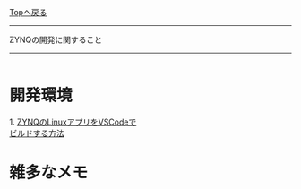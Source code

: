 <style>
.column-left{
  float: left;
  width: 47.5%;
  text-align: left;
}
.column-right{
  float: right;
  width: 47.5%;
  text-align: left;
}
.column-one{
  float: left;
  width: 100%;
  text-align: left;
}
</style>
<!-- ---------------------------------------------------------------------------------------------------- -->
<!-- ヘッダ部 -->
<div class="column-one">
<!-- ---------------------------------------------------------------------------------------------------- -->

  [Topへ戻る](../index.md)

  --------------------------------------------------------------------------
  ZYNQの開発に関すること

  --------------------------------------------------------------------------
</div>

<!-- ---------------------------------------------------------------------------------------------------- -->
<!-- セクション -->
<div class="column-one">
<!-- ---------------------------------------------------------------------------------------------------- -->

# 開発環境
  <!-- left--------------------------------- -->
  <div class="column-left">
  1. <a href="https://qiita.com/nahitafu/items/5a7b42f9cc2e26ffa3b9" target="_blank">ZYNQのLinuxアプリをVSCodeでビルドする方法</a>	


  </div>
  <!-- right--------------------------------- -->
  <div class="column-right">

  </div>
</div>

<!-- ---------------------------------------------------------------------------------------------------- -->
<!-- セクション -->
<div class="column-one">
<!-- ---------------------------------------------------------------------------------------------------- -->

  # 雑多なメモ
  <!-- left--------------------------------- -->
  <div class="column-left">
  </div>
  </div>
  <!-- right--------------------------------- -->
  <div class="column-right">
  </div>
</div>
